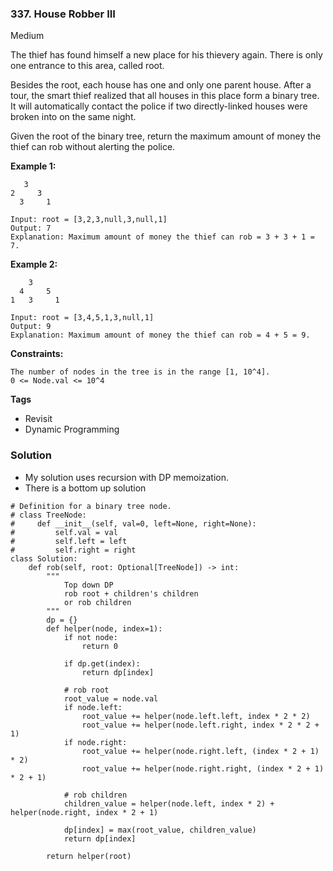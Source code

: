 ### 337. House Robber III
Medium

The thief has found himself a new place for his thievery again. There is only one entrance to this area, called root.

Besides the root, each house has one and only one parent house. After a tour, the smart thief realized that all houses in this place form a binary tree. It will automatically contact the police if two directly-linked houses were broken into on the same night.

Given the root of the binary tree, return the maximum amount of money the thief can rob without alerting the police. 

**Example 1:**
```
   3
2     3
  3     1
 
Input: root = [3,2,3,null,3,null,1]
Output: 7
Explanation: Maximum amount of money the thief can rob = 3 + 3 + 1 = 7.
```

**Example 2:**
```
    3
  4     5
1   3     1

Input: root = [3,4,5,1,3,null,1]
Output: 9
Explanation: Maximum amount of money the thief can rob = 4 + 5 = 9.
``` 

**Constraints:**
```
The number of nodes in the tree is in the range [1, 10^4].
0 <= Node.val <= 10^4
```

**Tags**
- Revisit
- Dynamic Programming

### Solution
- My solution uses recursion with DP memoization.
- There is a bottom up solution
```
# Definition for a binary tree node.
# class TreeNode:
#     def __init__(self, val=0, left=None, right=None):
#         self.val = val
#         self.left = left
#         self.right = right
class Solution:
    def rob(self, root: Optional[TreeNode]) -> int:
        """
            Top down DP
            rob root + children's children
            or rob children
        """
        dp = {}
        def helper(node, index=1):
            if not node:
                return 0

            if dp.get(index):
                return dp[index]
            
            # rob root
            root_value = node.val
            if node.left:
                root_value += helper(node.left.left, index * 2 * 2)
                root_value += helper(node.left.right, index * 2 * 2 + 1)
            if node.right:
                root_value += helper(node.right.left, (index * 2 + 1) * 2)
                root_value += helper(node.right.right, (index * 2 + 1) * 2 + 1)

            # rob children
            children_value = helper(node.left, index * 2) + helper(node.right, index * 2 + 1)

            dp[index] = max(root_value, children_value)
            return dp[index]

        return helper(root)
        
```
